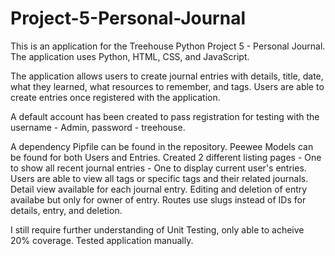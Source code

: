 # Project-5-Personal-Journal

This is an application for the Treehouse Python Project 5 - Personal Journal. The application uses Python, HTML, CSS, and JavaScript.

The application allows users to create journal entries with details, title, date, what they learned, what resources to remember, and tags. Users are able to create entries once registered with the application.

A default account has been created to pass registration for testing with the username - Admin, password - treehouse.

A dependency Pipfile can be found in the repository.
Peewee Models can be found for both Users and Entries.
Created 2 different listing pages - One to show all recent journal entries - One to display current user's entries.
Users are able to view all tags or specific tags and their related journals.
Detail view available for each journal entry. 
Editing and deletion of entry availabe but only for owner of entry.
Routes use slugs instead of IDs for details, entry, and deletion.

I still require further understanding of Unit Testing, only able to acheive 20% coverage. Tested application manually.
